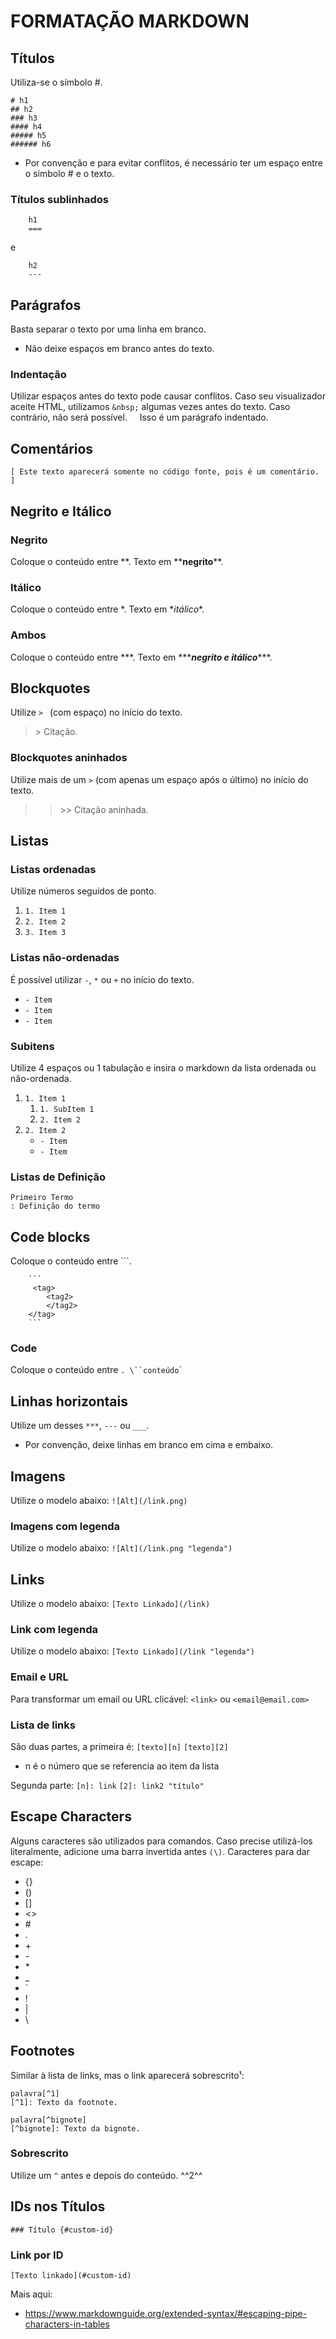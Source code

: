 FORMATAÇÃO MARKDOWN
===

## Títulos
Utiliza-se o símbolo #.
```
# h1
## h2
### h3
#### h4
##### h5
###### h6
```
* Por convenção e para evitar conflitos, é necessário ter um espaço entre o símbolo # e o texto.

### Títulos sublinhados
```
    h1
    ===
```
e
```
    h2
    ---
```

## Parágrafos
Basta separar o texto por uma linha em branco.
* Não deixe espaços em branco antes do texto.

### Indentação
Utilizar espaços antes do texto pode causar conflitos. Caso seu visualizador aceite HTML, utilizamos `&nbsp;` algumas vezes antes do texto. Caso contrário, não será possível.
&nbsp;&nbsp;&nbsp;&nbsp;Isso é um parágrafo indentado.

## Comentários
`[ Este texto aparecerá somente no código fonte, pois é um comentário. ]`

## Negrito e Itálico
### Negrito 
Coloque o conteúdo entre \*\*.
Texto em \*\***negrito**\*\*.

### Itálico
Coloque o conteúdo entre \*.
Texto em \**itálico*\*.

### Ambos
Coloque o conteúdo entre \*\*\*.
Texto em \*\*\****negrito e itálico***\*\*\*.

## Blockquotes
Utilize `> ` (com espaço) no início do texto.
> \> Citação.

### Blockquotes aninhados
Utilize mais de um `>` (com apenas um espaço após o último) no início do texto.
>> \>\> Citação aninhada.

## Listas
### Listas ordenadas
Utilize números seguidos de ponto.
1. `1. Item 1`
2. `2. Item 2`
3. `3. Item 3`

### Listas não-ordenadas
É possível utilizar `-`, `*` ou `+` no início do texto.
- `- Item`
- `- Item`
- `- Item`

### Subitens
Utilize 4 espaços ou 1 tabulação e insira o markdown da lista ordenada ou não-ordenada.
1. `1. Item 1`
    1. `1. SubItem 1`
    2. `2. Item 2`
2. `2. Item 2`
    - `- Item`
    - `- Item`

### Listas de Definição
```
Primeiro Termo
: Definição do termo
```

## Code blocks
Coloque o conteúdo entre \`\`\`.
```
    ```
     <tag>
        <tag2>
        </tag2>
    </tag>
    ```
```

### Code
Coloque o conteúdo entre `.
\``conteúdo`\`

## Linhas horizontais
Utilize um desses `***`, `---` ou `___`.
* Por convenção, deixe linhas em branco em cima e embaixo.

## Imagens
Utilize o modelo abaixo:
`![Alt](/link.png)`

### Imagens com legenda
Utilize o modelo abaixo:
`![Alt](/link.png "legenda")`

## Links
Utilize o modelo abaixo:
`[Texto Linkado](/link)`

### Link com legenda
Utilize o modelo abaixo:
`[Texto Linkado](/link "legenda")`

### Email e URL
Para transformar um email ou URL clicável:
`<link>` ou `<email@email.com>`

### Lista de links
São duas partes, a primeira é:
`[texto][n]`
`[texto][2]`
* n é o número que se referencia ao item da lista

Segunda parte:
`[n]: link`
`[2]: link2 "título"`

## Escape Characters
Alguns caracteres são utilizados para comandos. Caso precise utilizá-los literalmente, adicione uma barra invertida antes `(\)`.
Caracteres para dar escape:
- \{\}
- \(\)
- \[\]
- \<\>
- \#
- \.
- \+
- \-
- \*
- \_
- \`
- \!
- \|
- \\

## Footnotes
Similar à lista de links, mas o link aparecerá sobrescrito¹:
```
palavra[^1]
[^1]: Texto da footnote.
```
```
palavra[^bignote]
[^bignote]: Texto da bignote.
```

### Sobrescrito
Utilize um `^` antes e depois do conteúdo.
\^^2^\^

## IDs nos Títulos
`### Título {#custom-id}`

### Link por ID
`[Texto linkado](#custom-id)`



Mais aqui:
* <https://www.markdownguide.org/extended-syntax/#escaping-pipe-characters-in-tables>